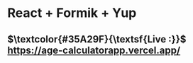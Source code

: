 # React + Formik + Yup
## $\textcolor{#35A29F}{\textsf{Live :}}$ https://age-calculatorapp.vercel.app/
